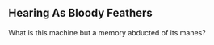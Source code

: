 Hearing As Bloody Feathers
--------------------------
What is this machine but a memory abducted of its manes?  
